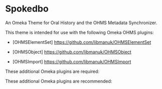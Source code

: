 # Spokedbo
An Omeka Theme for Oral History and the OHMS Metadata Synchronizer.

This theme is intended for use with the following Omeka OHMS plugins:

* [OHMSElementSet] https://github.com/libmanuk/OHMSElementSet

* [OHMSObject] https://github.com/libmanuk/OHMSObject

* [OHMSImport] https://github.com/libmanuk/OHMSImport

These additional Omeka plugins are required:


These additional Omeka plugins are recommended:




